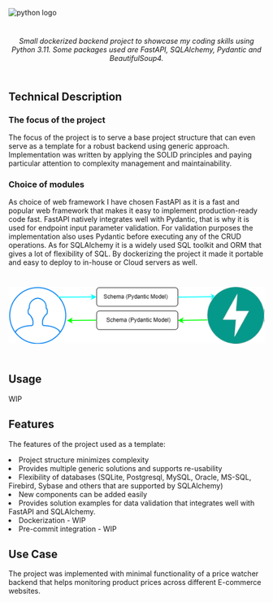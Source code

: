 ![python logo](https://www.python.org/static/community_logos/python-logo.png) 

<div align="center" style="padding-top: 5%; padding-bottom: 5%">
<i>Small dockerized backend project to showcase my coding skills using Python 3.11. 
Some packages used are FastAPI, SQLAlchemy, Pydantic and BeautifulSoup4.</i>
</div>


## Technical Description

### The focus of the project

The focus of the project is to serve a base project structure that can even serve as a template 
for a robust backend using generic approach. Implementation was written by applying the SOLID 
principles and paying particular attention to complexity management and maintainability.

### Choice of modules
As choice of web framework I have chosen FastAPI as it is a fast and popular web framework that 
makes it easy to implement production-ready code fast. FastAPI natively integrates well with 
Pydantic, that is why it is used for endpoint input parameter validation. For validation purposes 
the implementation also uses Pydantic before executing any of the CRUD operations. As for 
SQLAlchemy it is a widely used SQL toolkit and ORM that gives a lot of flexibility of SQL. By 
dockerizing the project it made it portable and easy to deploy to in-house or Cloud servers as well.

<p align="center" style="padding-top: 5%; padding-bottom: 5%"> <img 
src="https://github.com/hajnalkamarki/product-watcher-python-backend-with-fastapi/blob/master/docs/img/schema.png"
/></p>

## Usage

WIP 

## Features 

The features of the project used as a template:

<li>Project structure minimizes complexity</li>
<li>Provides multiple generic solutions and supports re-usability</li>
<li>Flexibility of databases (SQLite, Postgresql, MySQL, Oracle, MS-SQL, Firebird, Sybase and others 
that are supported by SQLAlchemy)</li>
<li>New components can be added easily</li>
<li>Provides solution examples for data validation that integrates well with FastAPI and SQLAlchemy.</li>
<li>Dockerization - WIP</li>
<li>Pre-commit integration - WIP</li>

## Use Case

The project was implemented with minimal functionality of a price watcher backend that helps monitoring 
product prices across different E-commerce websites.
